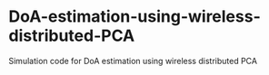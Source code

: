 # DoA-estimation-using-wireless-distributed-PCA
Simulation code for DoA estimation using wireless distributed PCA
